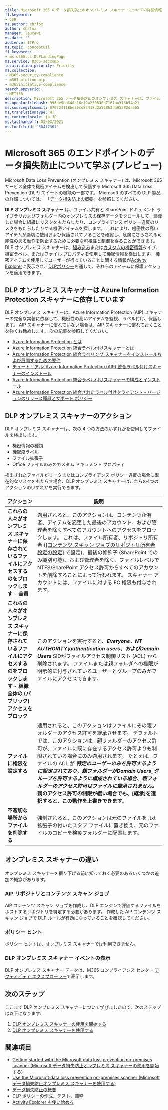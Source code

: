 ```yaml
---
title: Microsoft 365 のデータ損失防止のオンプレミス スキャナーについての詳細情報 (プレビュー)
f1.keywords:
- CSH
ms.author: chrfox
author: chrfox
manager: laurawi
ms.date: ''
audience: ITPro
ms.topic: conceptual
f1_keywords:
- ms.o365.cc.DLPLandingPage
ms.service: O365-seccomp
localization_priority: Priority
ms.collection:
- M365-security-compliance
- m365solution-mip
- m365initiative-compliance
search.appverid:
- MET150
description: Microsoft 365 データ損失防止のオンプレミス スキャナーは、ファイル　アクティビティの監視とそれらのファイルの保護アクションを、オンプレミスのファイル共有と SharePoint フォルダーおよびドキュメント ライブラリに拡張します。 ファイルは、Azure Information Protection (AIP) スキャナーによってスキャンされ、保護されます
ms.openlocfilehash: 996de5ea640a16ef2a250830d7167aa316b54a21
ms.sourcegitcommit: 070724118be25cd83418d2a56863da95582dae65
ms.translationtype: HT
ms.contentlocale: ja-JP
ms.lasthandoff: 03/03/2021
ms.locfileid: "50417361"
---
```

# <a name="learn-about-the-microsoft-365-data-loss-prevention-on-premises-scanner-preview"></a>Microsoft 365 のエンドポイントのデータ損失防止について学ぶ (プレビュー) 

Microsoft Data Loss Prevention (オンプレミス スキャナー) は、Microsoft 365 サービス全体で機密アイテムを検出して保護する Microsoft 365 Data Loss Prevention (DLP) スイートの機能の一部です。 Microsoft のすべての DLP 製品 の詳細については、 「[データ損失防止の概要](data-loss-prevention-policies.md)」を参照してください。

**DLP オンプレミス スキャナー** は、ファイル共有と SharePoint ドキュメント ライブラリおよびフォルダー内のオンプレミスの保存データをクロールして、漏洩した場合に組織にリスクをもたらしたり、コンプライアンス ポリシー違反のリスクをもたらしたりする機密アイテムを探します。 これにより、機密性の高いアイテムが適切に使用および保護されていることを確認し、危険にさらされる可能性のある動作を防止するために必要な可視性と制御を得ることができます。 DLP オンプレミス スキャナーは、[組み込み](sensitive-information-type-entity-definitions.md)または[カスタムの機密情報](create-a-custom-sensitive-information-type.md)タイプ、[機密ラベル](sensitivity-labels.md)、またはファイル プロパティを使用して機密情報を検出します。 機密アイテムを使用してユーザーが行っていることに関する情報が[Activity Explorer](data-classification-activity-explorer.md)に表示され、[DLPポリシー](create-test-tune-dlp-policy.md)を通して、それらのアイテムに保護アクションを適用できます。

## <a name="the-dlp-on-premises-scanner-relies-on-azure-information-protection-scanner"></a>DLP オンプレミス スキャナーは Azure Information Protection スキャナーに依存しています

DLP オンプレミス スキャナーは、Azure Information Protection (AIP) スキャナーの完全な実装に依存して、機密性の高いアイテムを監視、ラベル付け、保護します。 AIP スキャナーに慣れていない場合は、AIP スキャナーに慣れておくことを強くお勧めします。 次の記事を参照してください。

- [Azure Information Protection とは](https://docs.microsoft.com/azure/information-protection/what-is-information-protection)
- [Azure Information Protection 統合ラベル付けスキャナーとは](https://docs.microsoft.com/azure/information-protection/deploy-aip-scanner)
- [Azure Information Protection 統合ラベリング スキャナーをインストールおよび展開するための要件](https://docs.microsoft.com/azure/information-protection/deploy-aip-scanner-prereqs)
- [チュートリアル: Azure Information Protection (AIP) 統合ラベル付けスキャナーのインストール](https://docs.microsoft.com/azure/information-protection/tutorial-install-scanner)
- [Azure Information Protection 統合ラベル付けスキャナーの構成とインストール](https://docs.microsoft.com/azure/information-protection/deploy-aip-scanner-configure-install)
- [Azure Information Protection 統合されたラベル付けクライアント - バージョンのリリース履歴とサポート ポリシー](https://docs.microsoft.com/azure/information-protection/rms-client/unifiedlabelingclient-version-release-history)

## <a name="dlp-on-premises-scanner-actions"></a>DLP オンプレミス スキャナーのアクション

DLP オンプレミス スキャナーは、次の 4 つの方法のいずれかを使用してファイルを検出します。

- 機密情報の種類
- 機密度ラベル
- ファイル拡張子
- Office ファイルのみのカスタム ドキュメント プロパティ 

検出されたファイルがリークまたはコンプライアンス ポリシー違反の場合に潜在的なリスクをもたらす場合、DLP オンプレミス スキャナーはこれらの4つのアクションのいずれかを実行できます。

|アクション |説明  |
|---------|---------|
|**これらの人々がオンプレミス スキャナーに保存されているファイルにアクセスするのをブロックします - 全員** | 適用されると、このアクションは、コンテンツ所有者、アイテムを変更した最後のアカウント、および管理者を除くすべてのアカウントへのアクセスをブロックします。 これは、ファイル所有者、リポジトリ所有者 ([[コンテンツ スキャン ジョブのリポジトリ所有者設定の設定]](https://docs.microsoft.com/azure/information-protection/deploy-aip-scanner-configure-install#use-a-data-loss-prevention-dlp-policy-public-preview) で設定)、最後の修飾子 (SharePoint でのみ識別可能)、および管理者を除く、ファイルレベルで NTFS/SharePoint アクセス許可からすべてのアカウントを削除することによって行われます。 スキャナー アカウントには、ファイルに対する FC 権限も付与されます。|
|**これらの人々がオンプレミス スキャナーに保存されているファイルにアクセスするのをブロックします - 組織全体の (パブリック) アクセスをブロック**    |このアクションを実行すると、**_Everyone_*_、_*_NT AUTHORITY\authentication users_*_、および_*_Domain Users_** SIDがファイルアクセス制御リスト (ACL) から削除されます。 ファイルまたは親フォルダへの権限が明示的に付与されているユーザーとグループのみがファイルにアクセスできます。|
|**ファイルに権限を設定する**|適用されると、このアクションはファイルにその親フォルダーのアクセス許可を継承させます。 デフォルトでは、このアクションは、親フォルダーのアクセス許可が、ファイルに既に存在するアクセス許可よりも制限されている場合にのみ適用されます。 たとえば、ファイルの ACL が **_特定のユーザー_*_のみを許可するように設定されており、親フォルダーが_*_Domain Users_*_グループを許可するように構成されている場合、親フォルダーのアクセス許可はファイルに継承されません。* 親のアクセス許可の制限が緩い場合でも、[継承]を選択すると、この動作を上書きできます**。|
|**不適切な場所からファイルを削除する**|強制されると、このアクションは元のファイルを .txt 拡張子の付いたスタブ ファイルに置き換え、元のファイルのコピーを検疫フォルダーに配置します。 

## <a name="whats-different-in-the-on-premises-scanner"></a>オンプレミス スキャナーの違い

オンプレミス スキャナーを掘り下げる前に知っておく必要のあるいくつかの追加の概念があります。

### <a name="aip-repositories-and-content-scan-jobs"></a>AIP リポジトリとコンテンツ スキャン ジョブ

AIP コンテンツ スキャン ジョブを作成し、DLP エンジンで評価するファイルをホストするリポジトリを特定する必要があります。 作成した AIP コンテンツ スキャン ジョブで DLP ルールが有効になっていることを確認してください。

### <a name="policy-tips"></a>ポリシー ヒント

[ポリシー ヒント](use-notifications-and-policy-tips.md)は、オンプレミス スキャナーでは利用できません。


### <a name="viewing-dlp-on-premises-scanner-events"></a>DLP オンプレミス スキャナー イベントの表示

DLP オンプレミス スキャナー データは、M365 コンプライアンス センター [アクティビティ エクスプローラー](data-classification-activity-explorer.md)で表示します。 

## <a name="next-steps"></a>次のステップ

ここまで DLP オンプレミス スキャナーについて学びましたので、次のステップは以下になります:

1. [DLP オンプレミス スキャナーの使用を開始する](dlp-on-premises-scanner-get-started.md)
2. [DLP オンプレミス スキャナーを使用する](dlp-on-premises-scanner-use.md)

## <a name="see-also"></a>関連項目

- [Getting started with the Microsoft data loss prevention on-premises scanner (Microsoft データ損失防止オンプレミス スキャナーの使用を開始する)](dlp-on-premises-scanner-get-started.md)
- [Use the Microsoft data loss prevention on-premises scanner (Microsoft データ損失防止オンプレミス スキャナーを使用する)](dlp-on-premises-scanner-use.md)
- [データ損失防止の概要](data-loss-prevention-policies.md)
- [DLP ポリシーの作成、テスト、調整](create-test-tune-dlp-policy.md)
- [Activity Explorer を使い始める](data-classification-activity-explorer.md)
